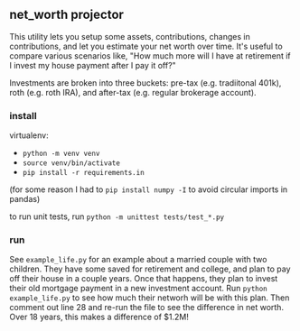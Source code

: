 ## net_worth projector

This utility lets you setup some assets, contributions, changes in contributions, and let you estimate your net worth over time. It's useful to compare various scenarios like, "How much more will I have at retirement if I invest my house payment after I pay it off?"

Investments are broken into three buckets: pre-tax (e.g. tradiitonal 401k), roth (e.g. roth IRA), and after-tax (e.g. regular brokerage account).

### install
virtualenv:
- `python -m venv venv`
- `source venv/bin/activate`
- `pip install -r requirements.in`

(for some reason I had to `pip install numpy -I` to avoid circular imports in pandas)

to run unit tests, run `python -m unittest tests/test_*.py`

### run
See `example_life.py` for an example about a married couple with two children. They have some saved for retirement and college, and plan to pay off their house in a couple years. Once that happens, they plan to invest their old mortgage payment in a new investment account.  Run `python example_life.py` to see how much their networh will be with this plan.  Then comment out line 28 and re-run the file to see the difference in net worth.  Over 18 years, this makes a difference of $1.2M!